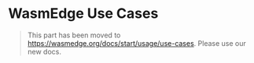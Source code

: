 # WasmEdge Use Cases

> This part has been moved to <https://wasmedge.org/docs/start/usage/use-cases>. Please use our new docs.
